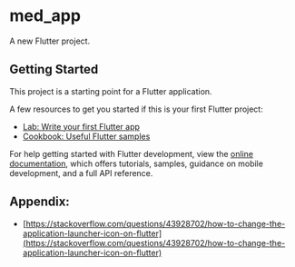# med_app

A new Flutter project.

## Getting Started

This project is a starting point for a Flutter application.

A few resources to get you started if this is your first Flutter project:

- [Lab: Write your first Flutter app](https://docs.flutter.dev/get-started/codelab)
- [Cookbook: Useful Flutter samples](https://docs.flutter.dev/cookbook)

For help getting started with Flutter development, view the
[online documentation](https://docs.flutter.dev/), which offers tutorials,
samples, guidance on mobile development, and a full API reference.

## Appendix:

- [https://stackoverflow.com/questions/43928702/how-to-change-the-application-launcher-icon-on-flutter](https://stackoverflow.com/questions/43928702/how-to-change-the-application-launcher-icon-on-flutter)
